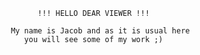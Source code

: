                                     !!! HELLO DEAR VIEWER !!!

                              My name is Jacob and as it is usual here
                                 you will see some of my work ;)
